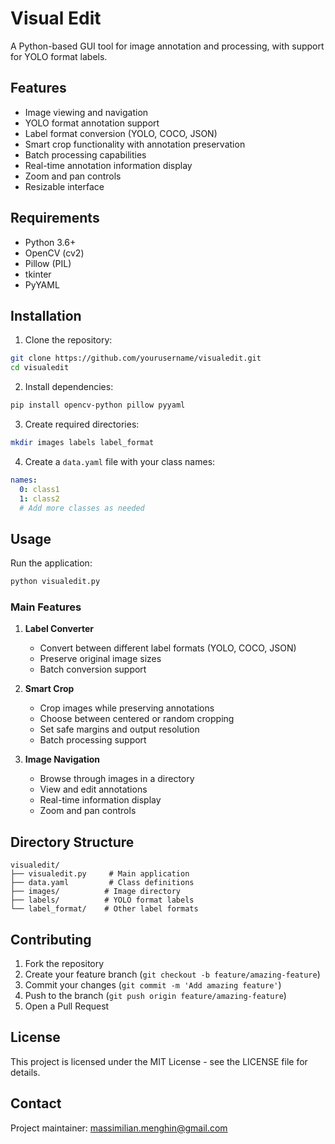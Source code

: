 # Visual Edit

A Python-based GUI tool for image annotation and processing, with support for YOLO format labels.

## Features

- Image viewing and navigation
- YOLO format annotation support
- Label format conversion (YOLO, COCO, JSON)
- Smart crop functionality with annotation preservation
- Batch processing capabilities
- Real-time annotation information display
- Zoom and pan controls
- Resizable interface

## Requirements

- Python 3.6+
- OpenCV (cv2)
- Pillow (PIL)
- tkinter
- PyYAML

## Installation

1. Clone the repository:
```bash
git clone https://github.com/yourusername/visualedit.git
cd visualedit
```

2. Install dependencies:
```bash
pip install opencv-python pillow pyyaml
```

3. Create required directories:
```bash
mkdir images labels label_format
```

4. Create a `data.yaml` file with your class names:
```yaml
names:
  0: class1
  1: class2
  # Add more classes as needed
```

## Usage

Run the application:
```bash
python visualedit.py
```

### Main Features

1. **Label Converter**
   - Convert between different label formats (YOLO, COCO, JSON)
   - Preserve original image sizes
   - Batch conversion support

2. **Smart Crop**
   - Crop images while preserving annotations
   - Choose between centered or random cropping
   - Set safe margins and output resolution
   - Batch processing support

3. **Image Navigation**
   - Browse through images in a directory
   - View and edit annotations
   - Real-time information display
   - Zoom and pan controls

## Directory Structure

```
visualedit/
├── visualedit.py     # Main application
├── data.yaml         # Class definitions
├── images/          # Image directory
├── labels/          # YOLO format labels
└── label_format/    # Other label formats
```

## Contributing

1. Fork the repository
2. Create your feature branch (`git checkout -b feature/amazing-feature`)
3. Commit your changes (`git commit -m 'Add amazing feature'`)
4. Push to the branch (`git push origin feature/amazing-feature`)
5. Open a Pull Request

## License

This project is licensed under the MIT License - see the LICENSE file for details.

## Contact

Project maintainer: massimilian.menghin@gmail.com 